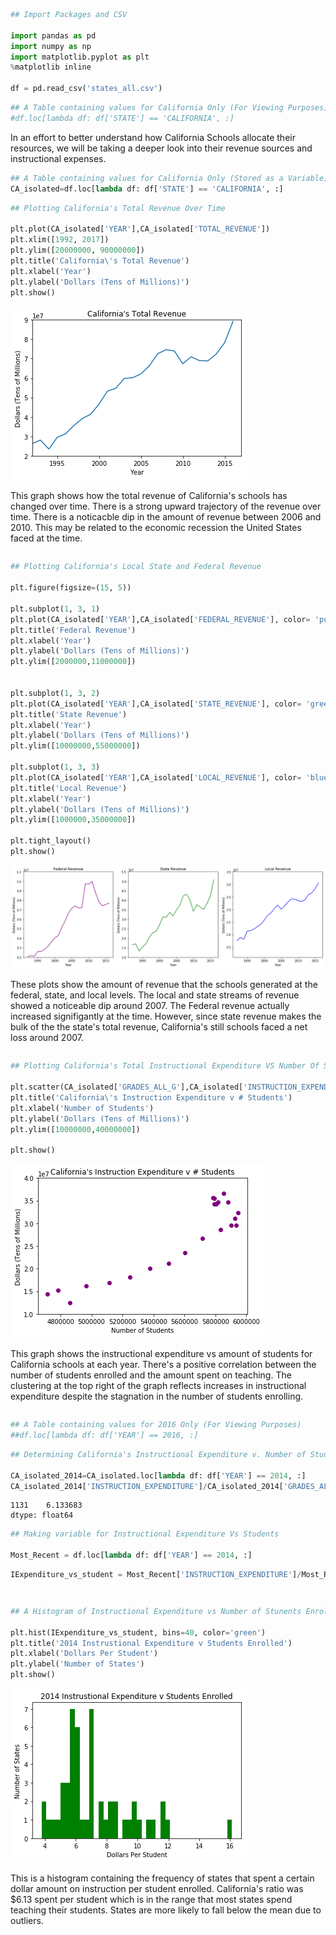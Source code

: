 

```python
## Import Packages and CSV

import pandas as pd
import numpy as np
import matplotlib.pyplot as plt
%matplotlib inline

df = pd.read_csv('states_all.csv')
```


```python
## A Table containing values for California Only (For Viewing Purposes)
#df.loc[lambda df: df['STATE'] == 'CALIFORNIA', :]
```

In an effort to better understand how California Schools allocate their resources, we will be taking a deeper look into their revenue sources and instructional expenses.




```python
## A Table containing values for California Only (Stored as a Variable)
CA_isolated=df.loc[lambda df: df['STATE'] == 'CALIFORNIA', :]
```


```python
## Plotting California's Total Revenue Over Time

plt.plot(CA_isolated['YEAR'],CA_isolated['TOTAL_REVENUE'])
plt.xlim([1992, 2017])
plt.ylim([20000000, 90000000])
plt.title('California\'s Total Revenue')
plt.xlabel('Year')
plt.ylabel('Dollars (Tens of Millions)')
plt.show()
```


![png](output_4_0.png)


This graph shows how the total revenue of California's schools has changed over time. There is a strong upward trajectory of the revenue over time. There is a noticacble dip in the amount of revenue between 2006 and 2010. This may be related to the economic recession the United States faced at the time. 


```python

```


```python
## Plotting California's Local State and Federal Revenue

plt.figure(figsize=(15, 5))

plt.subplot(1, 3, 1)
plt.plot(CA_isolated['YEAR'],CA_isolated['FEDERAL_REVENUE'], color= 'purple', label = 'line 1')
plt.title('Federal Revenue')
plt.xlabel('Year')
plt.ylabel('Dollars (Tens of Millions)')
plt.ylim([2000000,11000000])


plt.subplot(1, 3, 2)
plt.plot(CA_isolated['YEAR'],CA_isolated['STATE_REVENUE'], color= 'green', label = 'line 2')
plt.title('State Revenue')
plt.xlabel('Year')
plt.ylabel('Dollars (Tens of Millions)')
plt.ylim([10000000,55000000])

plt.subplot(1, 3, 3)
plt.plot(CA_isolated['YEAR'],CA_isolated['LOCAL_REVENUE'], color= 'blue', label = 'line 3')
plt.title('Local Revenue')
plt.xlabel('Year')
plt.ylabel('Dollars (Tens of Millions)')
plt.ylim([1000000,35000000])

plt.tight_layout()
plt.show()
```


![png](output_7_0.png)


These plots show the amount of revenue that the schools generated at the federal, state, and local levels. The local and state streams of revenue showed a noticeable dip around 2007. The Federal revenue actually increased signifigantly at the time. However, since state revenue makes the bulk of the the state's total revenue, California's still schools faced a net loss around 2007. 


```python

```




```python
## Plotting California's Total Instructional Expenditure VS Number Of Students Enrolled

plt.scatter(CA_isolated['GRADES_ALL_G'],CA_isolated['INSTRUCTION_EXPENDITURE'], color= 'purple', label = 'line 1')
plt.title('California\'s Instruction Expenditure v # Students')
plt.xlabel('Number of Students')
plt.ylabel('Dollars (Tens of Millions)')
plt.ylim([10000000,40000000])

plt.show()
```


![png](output_11_0.png)


This graph shows the instructional expenditure vs amount of students for California schools at each year. There's a positive correlation between the number of students enrolled and the amount spent on teaching. The clustering at the top right of the graph reflects increases in instructional expenditure despite the stagnation in the number of students enrolling.


```python

```


```python
## A Table containing values for 2016 Only (For Viewing Purposes)
##df.loc[lambda df: df['YEAR'] == 2016, :]
```


```python
## Determining California's Instructional Expenditure v. Number of Students Enrolled

CA_isolated_2014=CA_isolated.loc[lambda df: df['YEAR'] == 2014, :]
CA_isolated_2014['INSTRUCTION_EXPENDITURE']/CA_isolated_2014['GRADES_ALL_G']
```




    1131    6.133683
    dtype: float64




```python
## Making variable for Instructional Expenditure Vs Students

Most_Recent = df.loc[lambda df: df['YEAR'] == 2014, :]
```


```python
IExpenditure_vs_student = Most_Recent['INSTRUCTION_EXPENDITURE']/Most_Recent['GRADES_ALL_G']
```


```python

```


```python

```


```python
## A Histogram of Instructional Expenditure vs Number of Stunents Enrolled for all 50 States

plt.hist(IExpenditure_vs_student, bins=40, color='green')
plt.title('2014 Instrustional Expenditure v Students Enrolled')
plt.xlabel('Dollars Per Student')
plt.ylabel('Number of States')
plt.show()
```


![png](output_20_0.png)


This is a histogram containing the frequency of states that spent a certain dollar amount on instruction per student enrolled. California's ratio was $6.13 spent per student which is in the range that most states spend teaching their students. States are more likely to fall below the mean due to outliers.
